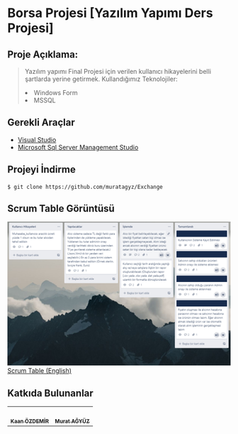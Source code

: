 <h1>Borsa Projesi [Yazılım Yapımı Ders Projesi] </h1>

## Proje Açıklama:
> Yazılım yapımı Final Projesi için verilen kullanıcı hikayelerini belli şartlarda yerine getirmek. 
> Kullandığımız Teknolojiler:
> <li> Windows Form </li>  
> <li> MSSQL </li>

## Gerekli Araçlar

<ul>
  <li><a href="https://visualstudio.microsoft.com/tr/downloads/">Visual Studio</a></li>
  <li><a href="https://www.microsoft.com/tr-tr/sql-server/sql-server-downloads">Microsoft Sql Server Management Studio</a></li>
</ul>

## Projeyi İndirme
```
$ git clone https://github.com/muratagyz/Exchange
```

## Scrum Table Görüntüsü
<img src="ScrumTable.PNG" alt=""/><br />
<a href="https://github.com/users/muratagyz/projects/1">Scrum Table (English)</a>


## Katkıda Bulunanlar
<table>
  <tr>
    <td align="center"><a href="https://github.com/kaanzzdemir"><img src="https://avatars.githubusercontent.com/u/57274202?v=4" width="100px;" alt=""/><br /><sub><b>Kaan ÖZDEMİR</b></sub></a></td>
    <td align="center"><a href="https://github.com/muratagyz"><img src="https://avatars.githubusercontent.com/u/57285600?v=4" width="100px;" alt=""/><br /><sub><b>Murat AĞYÜZ</b></sub></a</td>
  </tr>
  </table>
